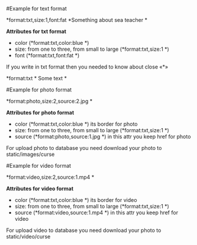 #Example for text format

*format:txt,size:1,font:fat *Something about sea teacher *

**Attributes for txt format**

* color (*format:txt,color:blue *)
* size: from one to three, from small to large (*format:txt,size:1 *)
* font (*format:txt,font:fat *)

If you write in txt format then you needed to know about close «*» 

*format:txt * Some text * 

#Example for photo format

*format:photo,size:2,source:2.jpg *

**Attributes for photo format**

* color (*format:txt,color:blue *) its border for photo
* size: from one to three, from small to large (*format:txt,size:1 *)
* source (*format:photo,source:1.jpg *) in this attr you keep href for photo

For upload photo to database you need download your photo to static/images/curse

#Example for video format

*format:video,size:2,source:1.mp4 *

**Attributes for video format**

* color (*format:txt,color:blue *) its border for video
* size: from one to three, from small to large (*format:txt,size:1 *)
* source (*format:video,source:1.mp4 *) in this attr you keep href for video

For upload video to database you need download your photo to static/video/curse